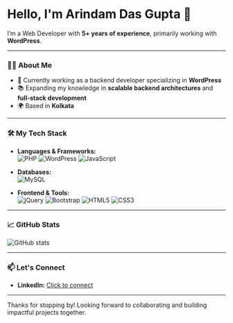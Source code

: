 <!--
**adg006/adg006** is a ✨ _special_ ✨ repository because its `README.md` (this file) appears on your GitHub profile.

Here are some ideas to get you started:

- 🔭 I’m currently working on ...
- 🌱 I’m currently learning ...
- 👯 I’m looking to collaborate on ...
- 🤔 I’m looking for help with ...
- 💬 Ask me about ...
- 📫 How to reach me: ...
- 😄 Pronouns: ...
- ⚡ Fun fact: ...
-->

# Hello, I'm Arindam Das Gupta 👋

I’m a Web Developer with **5+ years of experience**, primarily working with **WordPress**.

---

### 👨‍💻 About Me
- 💼 Currently working as a backend developer specializing in **WordPress**
- 📚 Expanding my knowledge in **scalable backend architectures** and **full-stack development**
- 🌍 Based in **Kolkata**

---

### 🛠️ My Tech Stack

- **Languages & Frameworks:**  
  ![PHP](https://img.shields.io/badge/-PHP-777BB4?logo=php&logoColor=white&style=flat)
  ![WordPress](https://img.shields.io/badge/-WordPress-21759B?logo=wordpress&logoColor=white&style=flat)
  ![JavaScript](https://img.shields.io/badge/-JavaScript-F7DF1E?logo=javascript&logoColor=black&style=flat)

- **Databases:**  
  ![MySQL](https://img.shields.io/badge/-MySQL-4479A1?logo=mysql&logoColor=white&style=flat)

- **Frontend & Tools:**  
  ![jQuery](https://img.shields.io/badge/-jQuery-0769AD?logo=jquery&logoColor=white&style=flat)
  ![Bootstrap](https://img.shields.io/badge/-Bootstrap-563D7C?logo=bootstrap&logoColor=white&style=flat)
  ![HTML5](https://img.shields.io/badge/-HTML5-E34F26?logo=html5&logoColor=white&style=flat)
  ![CSS3](https://img.shields.io/badge/-CSS3-1572B6?logo=css3&logoColor=white&style=flat)

---

### 📈 GitHub Stats

![GitHub stats](https://github-readme-stats.vercel.app/api?username=adg006&show_icons=true&theme=dark)

---

### 📫 Let's Connect

- **LinkedIn:** [Click to connect](https://in.linkedin.com/in/adg006)

---

Thanks for stopping by! Looking forward to collaborating and building impactful projects together.

